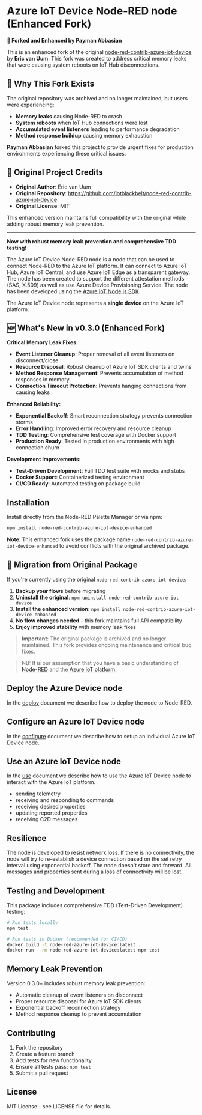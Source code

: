 # Azure IoT Device Node-RED node (Enhanced Fork)

**🔧 Forked and Enhanced by Payman Abbasian**

This is an enhanced fork of the original [node-red-contrib-azure-iot-device](https://github.com/iotblackbelt/node-red-contrib-azure-iot-device) by **Eric van Uum**. This fork was created to address critical memory leaks that were causing system reboots on IoT Hub disconnections.

## 🚨 Why This Fork Exists

The original repository was archived and no longer maintained, but users were experiencing:
- **Memory leaks** causing Node-RED to crash
- **System reboots** when IoT Hub connections were lost
- **Accumulated event listeners** leading to performance degradation
- **Method response buildup** causing memory exhaustion

**Payman Abbasian** forked this project to provide urgent fixes for production environments experiencing these critical issues.

## 🎯 Original Project Credits

- **Original Author**: Eric van Uum
- **Original Repository**: https://github.com/iotblackbelt/node-red-contrib-azure-iot-device
- **Original License**: MIT

This enhanced version maintains full compatibility with the original while adding robust memory leak prevention.

---

**Now with robust memory leak prevention and comprehensive TDD testing!**

The Azure IoT Device Node-RED node is a node that can be used to connect Node-RED to the Azure IoT platform. It can connect to Azure IoT Hub, Azure IoT Central, and use Azure IoT Edge as a transparent gateway. The node has been created to support the different attestation methods (SAS, X.509) as well as use Azure Device Provisioning Service. The node has been developed using the [Azure IoT Node.js SDK](https://github.com/Azure/azure-iot-sdk-node/).

The Azure IoT Device node represents a **single device** on the Azure IoT platform.

## 🆕 What's New in v0.3.0 (Enhanced Fork)

**Critical Memory Leak Fixes:**
- **Event Listener Cleanup**: Proper removal of all event listeners on disconnect/close
- **Resource Disposal**: Robust cleanup of Azure IoT SDK clients and twins
- **Method Response Management**: Prevents accumulation of method responses in memory
- **Connection Timeout Protection**: Prevents hanging connections from causing leaks

**Enhanced Reliability:**
- **Exponential Backoff**: Smart reconnection strategy prevents connection storms
- **Error Handling**: Improved error recovery and resource cleanup
- **TDD Testing**: Comprehensive test coverage with Docker support
- **Production Ready**: Tested in production environments with high connection churn

**Development Improvements:**
- **Test-Driven Development**: Full TDD test suite with mocks and stubs
- **Docker Support**: Containerized testing environment
- **CI/CD Ready**: Automated testing on package build

## Installation

Install directly from the Node-RED Palette Manager or via npm:

```bash
npm install node-red-contrib-azure-iot-device-enhanced
```

**Note**: This enhanced fork uses the package name `node-red-contrib-azure-iot-device-enhanced` to avoid conflicts with the original archived package.

## 🔄 Migration from Original Package

If you're currently using the original `node-red-contrib-azure-iot-device`:

1. **Backup your flows** before migrating
2. **Uninstall the original**: `npm uninstall node-red-contrib-azure-iot-device`
3. **Install the enhanced version**: `npm install node-red-contrib-azure-iot-device-enhanced`
4. **No flow changes needed** - this fork maintains full API compatibility
5. **Enjoy improved stability** with memory leak fixes

> **Important**: The original package is archived and no longer maintained. This fork provides ongoing maintenance and critical bug fixes.

> NB: It is our assumption that you have a basic understanding of [Node-RED](https://nodered.org/) and the [Azure IoT platform](https://azure.microsoft.com/en-us/product-categories/iot/).

## Deploy the Azure Device node
In the [deploy](https://github.com/p25301/node-red-contrib-azure-iot-device/blob/master/DEPLOY.md) document we describe how to deploy the node to Node-RED.

## Configure an Azure IoT Device node
In the [configure](https://github.com/p25301/node-red-contrib-azure-iot-device/blob/master/CONFIGURE.md) document we describe how to setup an individual Azure IoT Device node.

## Use an Azure IoT Device node
In the [use](https://github.com/p25301/node-red-contrib-azure-iot-device/blob/master/USE.md) document we describe how to use the Azure IoT Device node to interact with the Azure IoT platform.
- sending telemetry
- receiving and responding to commands
- receiving desired properties
- updating reported properties
- receiving C2D messages

## Resilience
The node is developed to resist network loss. If there is no connectivity, the node will try to re-establish a device connection based on the set retry interval using exponential backoff. The node doesn't store and forward. All messages and properties sent during a loss of connectivity will be lost.

## Testing and Development

This package includes comprehensive TDD (Test-Driven Development) testing:

```bash
# Run tests locally
npm test

# Run tests in Docker (recommended for CI/CD)
docker build -t node-red-azure-iot-device:latest .
docker run --rm node-red-azure-iot-device:latest npm test
```

## Memory Leak Prevention

Version 0.3.0+ includes robust memory leak prevention:
- Automatic cleanup of event listeners on disconnect
- Proper resource disposal for Azure IoT SDK clients
- Exponential backoff reconnection strategy
- Method response cleanup to prevent accumulation

## Contributing

1. Fork the repository
2. Create a feature branch
3. Add tests for new functionality
4. Ensure all tests pass: `npm test`
5. Submit a pull request

## License

MIT License - see LICENSE file for details.
